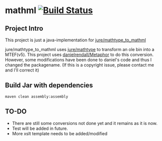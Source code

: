 # mathml [![Build Status](https://travis-ci.org/gaofei88/mathml.svg?branch=master)](http://travis-ci.org/gaofei88/mathml)
## Project Intro
This project is just a java-implementation for [jure/mathtype_to_mathml](https://github.com/jure/mathtype_to_mathml)

jure/mathtype_to_mathml uses [jure/mathtype](https://github.com/jure/mathtype) to transform an ole bin into a MTEF(v5).
This project uses [danielrendall/Metaphor](https://github.com/danielrendall/Metaphor) to do this conversion.
However, some modifications have been done to daniel's code and thus I changed the packagename.
(If this is a copyright issue, please contact me and I'll correct it)

## Build Jar with dependencies
`maven clean assembly:assembly`

## TO-DO
* There are still some conversions not done yet and it remains as it is now.
* Test will be added in future.
* More xslt template needs to be added/modified
